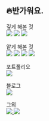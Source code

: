 ## 🔥반가워요. 

<p align="left">
깊게 해본 것
<br>
    <img src="https://img.shields.io/badge/django-092E20?style=flat-square&logo=Django&logoColor=white"/>
    <img src="https://img.shields.io/badge/flutter-02569B?style=flat-square&logo=Flutter&logoColor=white"/>
    <img src="https://img.shields.io/badge/ios-000000?style=flat-square&logo=ios&logoColor=white"/>
</p>

<p align="left">
얕게 해본 것
<br>
    <img src="https://img.shields.io/badge/Unity-FFFFFF?style=flat-square&logo=Unity&logoColor=black"/>
    <img src="https://img.shields.io/badge/React-61DAFB?style=flat-square&logo=React&logoColor=black"/>
    <img src="https://img.shields.io/badge/ios-000000?style=flat-square&logo=ios&logoColor=white"/>
    <img src="https://img.shields.io/badge/ios-339933?style=flat-square&logo=Node.js&logoColor=white"/>
</p>

포트폴리오
<br>
<a href="https://moyoung.notion.site/moyoung-a4860f01c40f4f2b8ee735de1677932d" target="_blank">
    <img src="https://img.shields.io/badge/Notion-000000?style=flat-square&logo=Notion&logoColor=white"/>
</a>

블로그
<br>
<a href="https://velog.io/@annapo" target="_blank">
    <img src="https://img.shields.io/badge/Velog-20C997?style=flat-square&logo=Velog&logoColor=white"/>
</a>

그외
<br>
<a href="https://github.com/mooyoung2309" target="_blank">
    <img src="https://img.shields.io/badge/Github-181717?style=flat-square&logo=Github&logoColor=white"/>
</a>
<a href="https://instagram.com/mo_young99" target="_blank">
    <img src="https://img.shields.io/badge/Instagram-E4405F?style=flat-square&logo=Instagram&logoColor=white"/>
</a>
